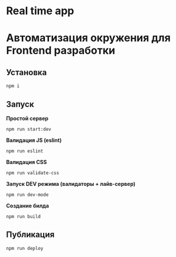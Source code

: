 # Real time app

# Автоматизация окружения для Frontend разработки

## Установка

```
npm i
```

## Запуск

**Простой сервер**

```
npm run start:dev
```

**Валидация JS (eslint)**

```
npm run eslint
```

**Валидация CSS**

```
npm run validate-css
```

**Запуск DEV режима (валидаторы + лайв-сервер)**

```
npm run dev-mode
```

**Создание билда**

```
npm run build
```

## Публикация

```
npm run deploy
```
